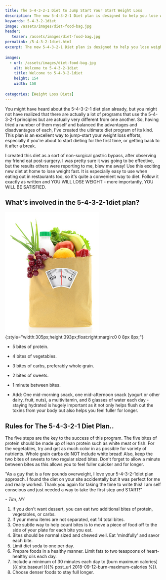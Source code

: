 ```yaml
---
title: The 5-4-3-2-1 Diet to Jump Start Your Start Weight Loss
description: The new 5-4-3-2-1 Diet plan is designed to help you lose weight fast and allows you to choose the foods you want to eat. What could be easier? Find out how to get started today.
keywords: 5-4-3-2-1diet
image: /assets/images/diet-food-bag.jpg
header:
   teaser: /assets/images/diet-food-bag.jpg
permalink: /5-4-3-2-1diet.html
excerpt: The new 5-4-3-2-1 Diet plan is designed to help you lose weight fast and allows you to choose the foods you want to eat. What could be easier? Find out how to get started today.

images:
  - url: /assets/images/diet-food-bag.jpg
    alt: Welcome to 5-4-3-2-1diet
    title: Welcome to 5-4-3-2-1diet
    height: 154
    width: 150

categories: [Weight Loss Diets]
---
```


You might have heard about the 5-4-3-2-1 diet plan already, but you might not have realized that there are actually a lot of programs that use the 5-4-3-2-1 principles but are actually very different from one another. So, having tried a number of them myself and balanced the advantages and disadvantages of each, I've created the ultimate diet program of its kind. This plan is an excellent way to jump-start your weight loss efforts, especially if you're about to start dieting for the first time, or getting back to it after a break.

I created this diet as a sort of non-surgical gastric bypass, after observing my friend eat post-surgery. I was pretty sure it was going to be effective, but the results others were reporting to me, blew me away! Use this exciting new diet at home to lose weight fast. It is especially easy to use when eating out in restaurants too, so it's quite a convenient way to diet. Follow it exactly as written and YOU WILL LOSE WEIGHT - more importantly, YOU WILL BE SATISFIED.

## What's involved in the 5-4-3-2-1diet plan?
![Welcome to 5-4-3-2-1diet](/assets/images/diet-food-bag.jpg){:style="width:305px;height:393px;float:right;margin:0 0 8px 8px;"}

* 5 bites of protein.
* 4 bites of vegetables.
* 3 bites of carbs, preferably whole grain.
* 2 bites of sweets.
* 1 minute between bites.

* Add: One mid-morning snack, one mid-afternoon snack (yogurt or other dairy, fruit, nuts), a multivitamin, and 8 glasses of water each day - staying hydrated is hugely important as it not only helps flush out the toxins from your body but also helps you feel fuller for longer.

<div class="clearfix"></div>

## Rules for The 5-4-3-2-1 Diet Plan..
The five steps are the key to the success of this program. The five bites of protein should be made up of lean protein such as white meat or fish. For the vegetables, try and get as much color in as possible for variety of nutrients. Whole grain carbs do NOT include white bread! Also, keep the two bites of sweets to two regular sized bites. Don't forget to allow a minute between bites as this allows you to feel fuller quicker and for longer.

<div class="ReminderBox" style="box-sizing: border-box">
	<p>"As a guy that is a few pounds overweight, I love your 5-4-3-2-1diet plan approach. I found the diet on your site accidentally but it was perfect for me and really worked. Thank you again for taking the time to write this! I am self conscious and just needed a way to take the first step and START!"</p>
	<cite> - Tim, NY</cite>
</div>

1. If you don't want dessert, you can eat two additional bites of protein, vegetables, or carbs.
2. If your menu items are not separated, eat 14 total bites.
3. One subtle way to help count bites is to move a piece of food off to the side of your plate for each bite you eat.
4. Bites should be normal sized and chewed well. Eat 'mindfully' and savor each bite.
5. Limit diet soda to one per day.
6. Prepare foods in a healthy manner. Limit fats to two teaspoons of heart-healthy oils each day.
7. Include a minimum of 30 minutes each day to [burn maximum calories]({{ site.baseurl }}{% post_url 2018-09-12-burn-maximum-calories %}).
8. Choose denser foods to stay full longer.
